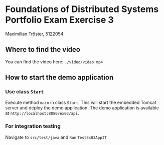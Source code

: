 # Foundations of Distributed Systems Portfolio Exam Exercise 3
Maximilian Tröster, 5122054
## Where to find the video

You can find the video here: `./video/video.mp4`

## How to start the demo application

### Use class `Start`

Execute method `main` in class `Start`. This will start the embedded Tomcat server and deploy the demo application. The demo application
is available at `http://localhost:8080/ex03/api`.

### For integration testing
Navigate to `src/test/java` and `Run` `TestEx03AppIT`
